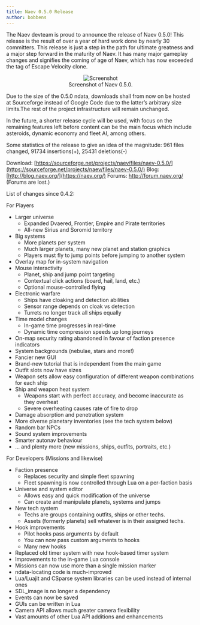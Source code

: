 ```yaml
---
title: Naev 0.5.0 Release
author: bobbens
---
```


The Naev devteam is proud to announce the release of Naev 0.5.0! This release is the result of over a year of hard work done by nearly 30 committers. This release is just a step in the path for ultimate greatness and a major step forward in the maturity of Naev. It has many major gameplay changes and signifies the coming of age of Naev, which has now exceeded the tag of Escape Velocity clone.

<figure style="text-align:center;">
 <div class="embed-responsive figure-img">
    <img class='img-fluid' alt='Screenshot' src="<%= @items['/imgs/blarg/2011/06/naev-0.5.0-300x225.png'].path %>" />
 </div>
 <figcaption class="figure-caption">Screenshot of Naev 0.5.0.</figcaption>
</figure>

Due to the size of the 0.5.0 ndata, downloads shall from now on be hosted at Sourceforge instead of Google Code due to the latter’s arbitrary size limits.The rest of the project infrastructure will remain unchanged.

In the future, a shorter release cycle will be used, with focus on the remaining features left before content can be the main focus which include asteroids, dynamic economy and fleet AI, among others.

Some statistics of the release to give an idea of the magnitude:
961 files changed, 91734 insertions(+), 25431 deletions(-)

Download: [https://sourceforge.net/projects/naev/files/naev-0.5.0/](https://sourceforge.net/projects/naev/files/naev-0.5.0/)
Blog: [http://blog.naev.org/](https://naev.org/)
Forums: http://forum.naev.org/ (Forums are lost.)

List of changes since 0.4.2:

For Players

* Larger universe
  * Expanded Dvaered, Frontier, Empire and Pirate territories
  * All-new Sirius and Soromid territory
* Big systems
  * More planets per system
  * Much larger planets, many new planet and station graphics
  * Players must fly to jump points before jumping to another system
* Overlay map for in-system navigation
* Mouse interactivity
  * Planet, ship and jump point targeting
  * Contextual click actions (board, hail, land, etc.)
  * Optional mouse-controlled flying
* Electronic warfare
  * Ships have cloaking and detection abilities
  * Sensor range depends on cloak vs detection
  * Turrets no longer track all ships equally
* Time model changes
  * In-game time progresses in real-time
  * Dynamic time compression speeds up long journeys
* On-map security rating abandoned in favour of faction presence indicators
* System backgrounds (nebulae, stars and more!)
* Fancier new GUI
* Brand-new tutorial that is independent from the main game
* Outfit slots now have sizes
* Weapon sets allow easy configuration of different weapon combinations for each ship
* Ship and weapon heat system
  * Weapons start with perfect accuracy, and become inaccurate as they overheat
  * Severe overheating causes rate of fire to drop
* Damage absorption and penetration system
* More diverse planetary inventories (see the tech system below)
* Random bar NPCs
* Sound system improvements
* Smarter autonav behaviour
* … and plenty more (new missions, ships, outfits, portraits, etc.)

For Developers (Missions and likewise)

* Faction presence
  * Replaces security and simple fleet spawning
  * Fleet spawning is now controlled through Lua on a per-faction basis
* Universe and system editor
  * Allows easy and quick modification of the universe
  * Can create and manipulate planets, systems and jumps
* New tech system
  * Techs are groups containing outfits, ships or other techs.
  * Assets (formerly planets) sell whatever is in their assigned techs.
* Hook improvements
  * Pilot hooks pass arguments by default
  * You can now pass custom arguments to hooks
  * Many new hooks
* Replaced old timer system with new hook-based timer system
* Improvements to the in-game Lua console
* Missions can now use more than a single mission marker
* ndata-locating code is much-improved
* Lua/Luajit and CSparse system libraries can be used instead of internal ones
* SDL_image is no longer a dependency
* Events can now be saved
* GUIs can be written in Lua
* Camera API allows much greater camera flexibility
* Vast amounts of other Lua API additions and enhancements
